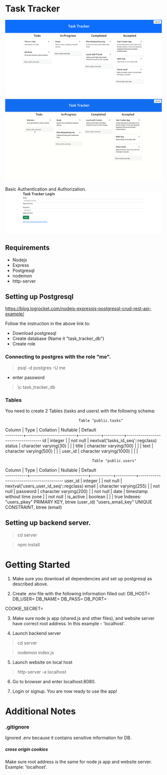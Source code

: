 # Task Tracker
![Main image of task tracker app](website/images/task-tracker-main.png)

![gif of task tracker app](website/images/task-tracker-functionality.gif)

Basic Authentication and Authorization.
![Login page](website/images/login.png)


## Requirements
- Nodejs
- Express
- Postgresql
- nodemon
- http-server

## Setting up Postgresql
https://blog.logrocket.com/nodejs-expressjs-postgresql-crud-rest-api-example/

Follow the instruction in the above link to:
- Download postgresql
- Create database (Name it "task_tracker_db")
- Create role 

### Connecting to postgres with the role "me".
> psql -d postgres -U me

- enter password

> \c task_tracker_db

### Tables 
You need to create 2 Tables (tasks and users) with the following schema:

                                     Table "public.tasks"
 Column  |          Type           | Collation | Nullable |              Default              
---------+-------------------------+-----------+----------+-----------------------------------
 id      | integer                 |           | not null | nextval('tasks_id_seq'::regclass)
 status  | character varying(30)   |           |          | 
 title   | character varying(100)  |           |          | 
 text    | character varying(500)  |           |          | 
 user_id | character varying(1000) |           |          | 

                                           Table "public.users"
  Column   |            Type             | Collation | Nullable |                Default                 
-----------+-----------------------------+-----------+----------+----------------------------------------
 user_id   | integer                     |           | not null | nextval('users_user_id_seq'::regclass)
 email     | character varying(255)      |           | not null | 
 password  | character varying(200)      |           | not null | 
 date      | timestamp without time zone |           | not null | 
 is_active | boolean                     |           |          | true
Indexes:
    "users_pkey" PRIMARY KEY, btree (user_id)
    "users_email_key" UNIQUE CONSTRAINT, btree (email)

## Setting up backend server.
> cd server

> npm install


# Getting Started
1. Make sure you download all dependencies and set up postgresql as described
above.

2. Create .env file with the following information filled out:
DB_HOST=
DB_USER=
DB_NAME=
DB_PASS=
DB_PORT=

COOKIE_SECRET=

3. Make sure node js app (shared.js and other files), and website server have correct
root address. In this example - 'localhost'.

4. Launch backend server
> cd server

> nodemon index.js

5. Launch website on local host
> http-server -a localhost

6. Go to browser and enter localhost:8080.

7. Login or signup. You are now ready to use the app!

# Additional Notes
### .gitignore
Ignored .env because it contains sensitive information for DB.

##### cross origin cookies
Make sure root address is the same for node js app and website server. Example:
'localhost'.